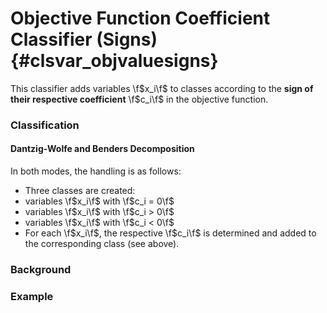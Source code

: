 # Objective Function Coefficient Classifier (Signs) {#clsvar_objvaluesigns}

This classifier adds variables \f$x_i\f$ to classes according to the **sign of their respective
coefficient** \f$c_i\f$ in the objective function.

### Classification
#### Dantzig-Wolfe and Benders Decomposition

In both modes, the handling is as follows:

 * Three classes are created:
  * variables \f$x_i\f$ with \f$c_i = 0\f$
  * variables \f$x_i\f$ with \f$c_i > 0\f$
  * variables \f$x_i\f$ with \f$c_i < 0\f$
 * For each \f$x_i\f$, the respective \f$c_i\f$ is determined and added to the corresponding class (see above).

### Background


### Example
